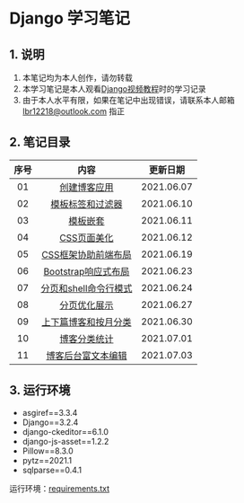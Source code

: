 # Django 学习笔记

## 1. 说明

1. 本笔记均为本人创作，请勿转载
2. 本学习笔记是本人观看[Django视频教程](https://space.bilibili.com/252028233/)时的学习记录
3. 由于本人水平有限，如果在笔记中出现错误，请联系本人邮箱 [lbr12218@outlook.com](mailto:lbr12218@outlook.com) 指正

## 2. 笔记目录

| 序号 |                             内容                             |  更新日期  |
| :--: | :----------------------------------------------------------: | :--------: |
|  01  | [创建博客应用](https://github.com/12218/Django-Notes/blob/main/01--Django%E7%AC%94%E8%AE%B0--%E5%88%9B%E5%BB%BA%E5%8D%9A%E5%AE%A2%E5%BA%94%E7%94%A8.md) | 2021.06.07 |
|  02  | [模板标签和过滤器](https://github.com/12218/Django-Notes/blob/main/02--Django%E7%AC%94%E8%AE%B0--%E6%A8%A1%E6%9D%BF%E6%A0%87%E7%AD%BE%E5%92%8C%E8%BF%87%E6%BB%A4%E5%99%A8.md) | 2021.06.10 |
|  03  | [模板嵌套](https://github.com/12218/Django-Notes/blob/main/03--Django%E7%AC%94%E8%AE%B0--%E6%A8%A1%E6%9D%BF%E5%B5%8C%E5%A5%97.md) | 2021.06.11 |
|  04  | [CSS页面美化](https://github.com/12218/Django-Notes/blob/main/04--Django笔记--CSS页面美化.md) | 2021.06.12 |
|  05  | [CSS框架协助前端布局](https://github.com/12218/Django-Notes/blob/main/05--Django笔记--CSS框架协助前端布局.md) | 2021.06.19 |
|  06  | [Bootstrap响应式布局](https://github.com/12218/Django-Notes/blob/main/06--Django笔记--Bootstrap响应式布局.md) | 2021.06.23 |
|  07  | [分页和shell命令行模式](https://github.com/12218/Django-Notes/blob/main/07--Django笔记--分页和shell命令行模式.md) | 2021.06.24 |
|  08  | [分页优化展示](https://github.com/12218/Django-Notes/blob/main/08--Django笔记--分页优化展示.md) | 2021.06.27 |
|  09  | [上下篇博客和按月分类](https://github.com/12218/Django-Notes/blob/main/09--Django笔记--上下篇博客和按月分类.md) | 2021.06.30 |
|  10  | [博客分类统计](https://github.com/12218/Django-Notes/blob/main/10--Django%E7%AC%94%E8%AE%B0--%E5%8D%9A%E5%AE%A2%E5%88%86%E7%B1%BB%E7%BB%9F%E8%AE%A1.md) | 2021.07.01 |
|  11  | [博客后台富文本编辑](https://github.com/12218/Django-Notes/blob/main/11--Django笔记--博客后台富文本编辑) | 2021.07.03 |

## 3. 运行环境

- asgiref==3.3.4
- Django==3.2.4
- django-ckeditor==6.1.0
- django-js-asset==1.2.2
- Pillow==8.3.0
- pytz==2021.1
- sqlparse==0.4.1

运行环境：[requirements.txt](https://github.com/12218/Django-Notes/blob/main/mysite/requirements.txt)

